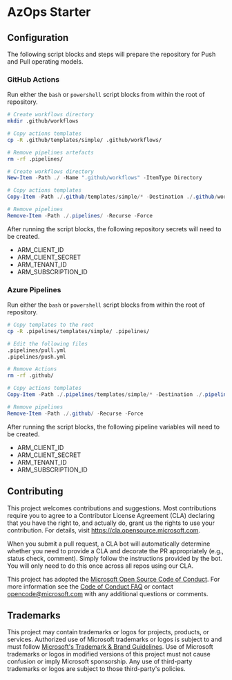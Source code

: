 # AzOps Starter

## Configuration

The following script blocks and steps will prepare the repository for Push and Pull operating models.

### GitHub Actions

Run either the `bash` or `powershell` script blocks from within the root of repository.

```bash
# Create workflows directory
mkdir .github/workflows

# Copy actions templates
cp -R .github/templates/simple/ .github/workflows/

# Remove pipelines artefacts
rm -rf .pipelines/
```

```powershell
# Create workflows directory
New-Item -Path ./ -Name ".github/workflows" -ItemType Directory

# Copy actions templates
Copy-Item -Path ./.github/templates/simple/* -Destination ./.github/workflows/ -Recurse

# Remove pipelines
Remove-Item -Path ./.pipelines/ -Recurse -Force
```

After running the script blocks, the following repository secrets will need to be created.

- ARM_CLIENT_ID
- ARM_CLIENT_SECRET
- ARM_TENANT_ID
- ARM_SUBSCRIPTION_ID

### Azure Pipelines

Run either the `bash` or `powershell` script blocks from within the root of repository.

```bash
# Copy templates to the root
cp -R .pipelines/templates/simple/ .pipelines/

# Edit the following files
.pipelines/pull.yml
.pipelines/push.yml

# Remove Actions
rm -rf .github/
```

```powershell
# Copy actions templates
Copy-Item -Path ./.pipelines/templates/simple/* -Destination ./.pipelines/ -Recurse

# Remove pipelines
Remove-Item -Path ./.github/ -Recurse -Force
```

After running the script blocks, the following pipeline variables will need to be created.

- ARM_CLIENT_ID
- ARM_CLIENT_SECRET
- ARM_TENANT_ID
- ARM_SUBSCRIPTION_ID

## Contributing

This project welcomes contributions and suggestions.  Most contributions require you to agree to a
Contributor License Agreement (CLA) declaring that you have the right to, and actually do, grant us
the rights to use your contribution. For details, visit https://cla.opensource.microsoft.com.

When you submit a pull request, a CLA bot will automatically determine whether you need to provide
a CLA and decorate the PR appropriately (e.g., status check, comment). Simply follow the instructions
provided by the bot. You will only need to do this once across all repos using our CLA.

This project has adopted the [Microsoft Open Source Code of Conduct](https://opensource.microsoft.com/codeofconduct/).
For more information see the [Code of Conduct FAQ](https://opensource.microsoft.com/codeofconduct/faq/) or
contact [opencode@microsoft.com](mailto:opencode@microsoft.com) with any additional questions or comments.

## Trademarks

This project may contain trademarks or logos for projects, products, or services. Authorized use of Microsoft
trademarks or logos is subject to and must follow
[Microsoft's Trademark & Brand Guidelines](https://www.microsoft.com/en-us/legal/intellectualproperty/trademarks/usage/general).
Use of Microsoft trademarks or logos in modified versions of this project must not cause confusion or imply Microsoft sponsorship.
Any use of third-party trademarks or logos are subject to those third-party's policies.
